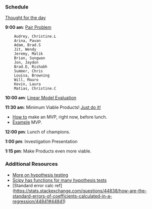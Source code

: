 ### Schedule

[Thought for the day](https://twitter.com/ValaAfshar/status/798349215248347140)

**9:00 am**: [Pair Problem](pair.md)

		Audrey, Christine.L
		Arina, Pavan
		Adam, Brad.S
		Jit, Wendy
		Jeremy, Malik
		Brian, Sungwan
		Jon, Jaydon
		Brad.D, Rishabh
		Summer, Chris
		Louisa, Browning
		Will, Mauro
		Kevin, Laura
		Matias, Christine.C


**10:00 am**: [Linear Model Evaluation](Linear_Model_Evaluation.pdf)

**11:30 am**: Minimum Viable Products! [Just do it!](https://www.youtube.com/watch?v=UhRXn2NRiWI)

 * [How to](mvp_instructions.md) make an MVP, right now, before lunch.
 * [Example](mvp_example.md) MVP.

**12:00 pm**: Lunch of champions.

**1:00 pm**: Investigation Presentation

**1:15 pm**: Make Products even more viable.


### Additional Resources

 * [More on hypothesis testing](https://dataiap.github.io/dataiap/day3/hypothesis_testing.html)
 * [Scipy has functions for many hypothesis tests](http://docs.scipy.org/doc/scipy/reference/stats.html#statistical-functions)
 * [Standard error calc ref] (https://stats.stackexchange.com/questions/44838/how-are-the-standard-errors-of-coefficients-calculated-in-a-regression/44841#44841)
